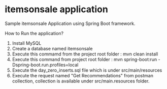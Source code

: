 # itemsonsale application
Sample itemsonsale Application using Spring Boot framework.

How to Run the application?
1) Install MySQL
2) Create a database named itemsonsale
3) Execute this commamd from the project root folder : mvn clean install
4) Execute this command from project root folder : mvn spring-boot:run -Dspring-boot.run.profiles=local
5) Execute the day_zero_inserts.sql file which is under src/main/resources
6) Execute the request named "Get Recommendations" from postman collection, collection is available under src/main.resources folder.

